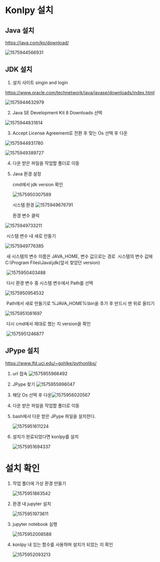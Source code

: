 



# Konlpy 설치

## Java 설치

https://java.com/ko/download/

![1575944566931](./images/1575944566931.png)

## JDK 설치

1. 설치 사이트 singin and login

https://www.oracle.com/technetwork/java/javase/downloads/index.html

![1575944632979](./images/1575944632979.png)

2. Java SE Development Kit 8 Downloads 선택

![1575944831814](./images/1575944831814.png)

3. Accept License Agreement로 전환 후 맞는 Os 선택 후 다운

![1575944931780](./images/1575944931780.png)

![1575949389727](./images/1575949389727.png)

4. 다운 받은 파일을 작업할 폴더로 이동

5. Java 환경 설정

   cmd에서 jdk version 확인

   ![1575950307589](./images/1575950307589.png)

   시스템 환경
   ![1575949676791](./images/1575949676791.png)

   

   환경 변수 클릭

   

![1575949733211](./images/1575949733211.png)



​	시스템 변수 내 새로 만들기

![1575949776385](./images/1575949776385.png)

​	새 시스템의 변수 이름은 JAVA_HOME, 변수 값으로는 경로 
​	시스템의 변수 값에 C:\Program Files\Java\jdk{앞서 찾았던 version}

​	![1575950403488](./images/1575950403488.png)

​	다시 환경 변수 중 시스템 변수에서 Path를 선택

![1575950954532](./images/1575950954532.png)



​	Path에서 새로 만들기로 %JAVA_HOME%\bin을 추가 후 반드시 맨 위로 올리기

![1575951081697](./images/1575951081697.png)

​	다시 cmd에서 제대로 했는 지 version을 확인

​	![1575951246877](./images/1575951246877.png)

## JPype 설치

https://www.lfd.uci.edu/~gohlke/pythonlibs/


1. url 접속
   ![1575955966492](C:\Users\son\AppData\Roaming\Typora\typora-user-images\1575955966492.png)

2. JPype 찾기
   ![1575955996047](C:\Users\son\AppData\Roaming\Typora\typora-user-images\1575955996047.png)

3. 해당 Os 선택 후 다운![1575956020567](C:\Users\son\AppData\Roaming\Typora\typora-user-images\1575956020567.png)

4. 다운 받은 파일을 작업할 폴더로 이동

5. bash에서 다운 받은 JPype 파일을 설치한다.


   ![1575951611224](./images/1575951611224.png)

6. 설치가 완료되었다면 konlpy를 설치

   ![1575951694337](./images/1575951694337.png)



# 설치 확인

1. 작업 폴더에 가상 환경 만들기


   ![1575951863542](./images/1575951863542.png)

   

2. 환경 내 jupyter 설치

   ![1575951973611](./images/1575951973611.png)

3. jupyter notebook 실행

   ![1575952008588](./images/1575952008588.png)

4. konlpy 내 있는 함수를 사용하며 설치가 되었는 지 확인

   ![1575952093213](./images/1575952093213.png)